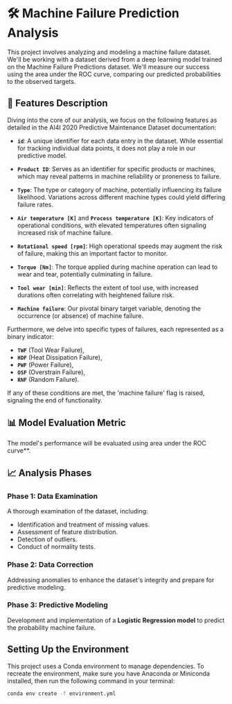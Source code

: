# 🛠 Machine Failure Prediction Analysis

This project involves analyzing and modeling a machine failure dataset. We'll be working with a dataset derived from a deep learning model trained on the Machine Failure Predictions dataset. We'll measure our success using the area under the ROC curve, comparing our predicted probabilities to the observed targets.

## 📝 Features Description

Diving into the core of our analysis, we focus on the following features as detailed in the AI4I 2020 Predictive Maintenance Dataset documentation:

- **`id`**: A unique identifier for each data entry in the dataset. While essential for tracking individual data points, it does not play a role in our predictive model.

- **`Product ID`**: Serves as an identifier for specific products or machines, which may reveal patterns in machine reliability or proneness to failure.

- **`Type`**: The type or category of machine, potentially influencing its failure likelihood. Variations across different machine types could yield differing failure rates.

- **`Air temperature [K]`** and **`Process temperature [K]`**: Key indicators of operational conditions, with elevated temperatures often signaling increased risk of machine failure.

- **`Rotational speed [rpm]`**: High operational speeds may augment the risk of failure, making this an important factor to monitor.

- **`Torque [Nm]`**: The torque applied during machine operation can lead to wear and tear, potentially culminating in failure.

- **`Tool wear [min]`**: Reflects the extent of tool use, with increased durations often correlating with heightened failure risk.

- **`Machine failure`**: Our pivotal binary target variable, denoting the occurrence (or absence) of machine failure.

Furthermore, we delve into specific types of failures, each represented as a binary indicator:
- **`TWF`** (Tool Wear Failure),
- **`HDF`** (Heat Dissipation Failure),
- **`PWF`** (Power Failure),
- **`OSF`** (Overstrain Failure),
- **`RNF`** (Random Failure).

If any of these conditions are met, the 'machine failure' flag is raised, signaling the end of functionality.

## 📊 Model Evaluation Metric

The model's performance will be evaluated using area under the ROC curve**.

## 📈 Analysis Phases

### Phase 1: Data Examination

A thorough examination of the dataset, including:

- Identification and treatment of missing values.
- Assessment of feature distribution.
- Detection of outliers.
- Conduct of normality tests.

### Phase 2: Data Correction

Addressing anomalies to enhance the dataset's integrity and prepare for predictive modeling.

### Phase 3: Predictive Modeling

Development and implementation of a **Logistic Regression model** to predict the probability machine failure.

## Setting Up the Environment

This project uses a Conda environment to manage dependencies. To recreate the environment, make sure you have Anaconda or Miniconda installed, then run the following command in your terminal:

```sh
conda env create -f environment.yml